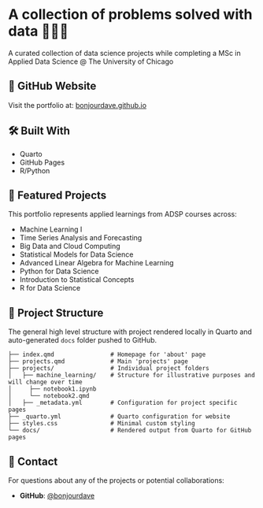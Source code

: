 # A collection of problems solved with data 👨🏻‍💻 
A curated collection of data science projects while completing a MSc in Applied Data Science @ The University of Chicago

## 🔗 GitHub Website
Visit the portfolio at: [bonjourdave.github.io](https://bonjourdave.github.io)

## 🛠️ Built With
- Quarto
- GitHub Pages
- R/Python

## 📌 Featured Projects
This portfolio represents applied learnings from ADSP courses across:

- Machine Learning I
- Time Series Analysis and Forecasting
- Big Data and Cloud Computing
- Statistical Models for Data Science
- Advanced Linear Algebra for Machine Learning
- Python for Data Science
- Introduction to Statistical Concepts
- R for Data Science

## 📁 Project Structure
The general high level structure with project rendered locally in Quarto and auto-generated `docs` folder pushed to GitHub.
```
├── index.qmd                # Homepage for 'about' page
├── projects.qmd             # Main 'projects' page
├── projects/                # Individual project folders
│   ├── machine_learning/    # Structure for illustrative purposes and will change over time
│     ├── notebook1.ipynb    
│     └── notebook2.qmd
│   ├── _metadata.yml        # Configuration for project specific pages
├── _quarto.yml              # Quarto configuration for website
├── styles.css               # Minimal custom styling
└── docs/                    # Rendered output from Quarto for GitHub pages
```

## 📧 Contact
For questions about any of the projects or potential collaborations:
- **GitHub**: [@bonjourdave](https://github.com/bonjourdave)
